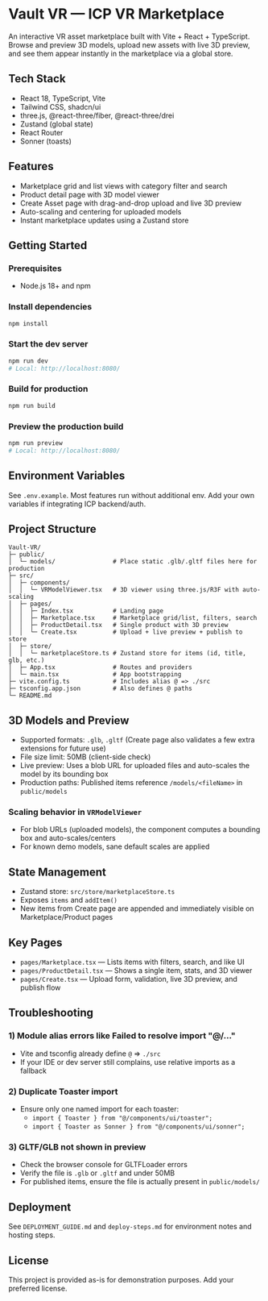 # Vault VR — ICP VR Marketplace

An interactive VR asset marketplace built with Vite + React + TypeScript. Browse and preview 3D models, upload new assets with live 3D preview, and see them appear instantly in the marketplace via a global store.

## Tech Stack
- React 18, TypeScript, Vite
- Tailwind CSS, shadcn/ui
- three.js, @react-three/fiber, @react-three/drei
- Zustand (global state)
- React Router
- Sonner (toasts)

## Features
- Marketplace grid and list views with category filter and search
- Product detail page with 3D model viewer
- Create Asset page with drag-and-drop upload and live 3D preview
- Auto-scaling and centering for uploaded models
- Instant marketplace updates using a Zustand store

## Getting Started

### Prerequisites
- Node.js 18+ and npm

### Install dependencies
```bash
npm install
```

### Start the dev server
```bash
npm run dev
# Local: http://localhost:8080/
```

### Build for production
```bash
npm run build
```

### Preview the production build
```bash
npm run preview
# Local: http://localhost:8080/
```

## Environment Variables
See `.env.example`. Most features run without additional env. Add your own variables if integrating ICP backend/auth.

## Project Structure
```
Vault-VR/
├─ public/
│  └─ models/                # Place static .glb/.gltf files here for production
├─ src/
│  ├─ components/
│  │  └─ VRModelViewer.tsx   # 3D viewer using three.js/R3F with auto-scaling
│  ├─ pages/
│  │  ├─ Index.tsx           # Landing page
│  │  ├─ Marketplace.tsx     # Marketplace grid/list, filters, search
│  │  ├─ ProductDetail.tsx   # Single product with 3D preview
│  │  └─ Create.tsx          # Upload + live preview + publish to store
│  ├─ store/
│  │  └─ marketplaceStore.ts # Zustand store for items (id, title, glb, etc.)
│  ├─ App.tsx                # Routes and providers
│  └─ main.tsx               # App bootstrapping
├─ vite.config.ts            # Includes alias @ => ./src
├─ tsconfig.app.json         # Also defines @ paths
└─ README.md
```

## 3D Models and Preview
- Supported formats: `.glb`, `.gltf` (Create page also validates a few extra extensions for future use)
- File size limit: 50MB (client-side check)
- Live preview: Uses a blob URL for uploaded files and auto-scales the model by its bounding box
- Production paths: Published items reference `/models/<fileName>` in `public/models`

### Scaling behavior in `VRModelViewer`
- For blob URLs (uploaded models), the component computes a bounding box and auto-scales/centers
- For known demo models, sane default scales are applied

## State Management
- Zustand store: `src/store/marketplaceStore.ts`
- Exposes `items` and `addItem()`
- New items from Create page are appended and immediately visible on Marketplace/Product pages

## Key Pages
- `pages/Marketplace.tsx` — Lists items with filters, search, and like UI
- `pages/ProductDetail.tsx` — Shows a single item, stats, and 3D viewer
- `pages/Create.tsx` — Upload form, validation, live 3D preview, and publish flow

## Troubleshooting

### 1) Module alias errors like Failed to resolve import "@/..."
- Vite and tsconfig already define `@` => `./src`
- If your IDE or dev server still complains, use relative imports as a fallback

### 2) Duplicate Toaster import
- Ensure only one named import for each toaster:
  - `import { Toaster } from "@/components/ui/toaster";`
  - `import { Toaster as Sonner } from "@/components/ui/sonner";`

### 3) GLTF/GLB not shown in preview
- Check the browser console for GLTFLoader errors
- Verify the file is `.glb` or `.gltf` and under 50MB
- For published items, ensure the file is actually present in `public/models/`

## Deployment
See `DEPLOYMENT_GUIDE.md` and `deploy-steps.md` for environment notes and hosting steps.

## License
This project is provided as-is for demonstration purposes. Add your preferred license.
